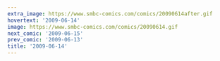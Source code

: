 ```yaml
---
extra_image: https://www.smbc-comics.com/comics/20090614after.gif
hovertext: '2009-06-14'
image: https://www.smbc-comics.com/comics/20090614.gif
next_comic: '2009-06-15'
prev_comic: '2009-06-13'
title: '2009-06-14'
---
```


